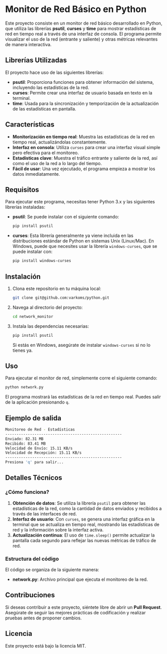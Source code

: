 # Monitor de Red Básico en Python

Este proyecto consiste en un monitor de red básico desarrollado en Python, que utiliza las librerías **psutil**, **curses** y **time** para mostrar estadísticas de red en tiempo real a través de una interfaz de consola. El programa permite visualizar el uso de la red (entrante y saliente) y otras métricas relevantes de manera interactiva.

## Librerías Utilizadas

El proyecto hace uso de las siguientes librerías:

- **psutil**: Proporciona funciones para obtener información del sistema, incluyendo las estadísticas de la red.
- **curses**: Permite crear una interfaz de usuario basada en texto en la terminal.
- **time**: Usada para la sincronización y temporización de la actualización de las estadísticas en pantalla.

## Características

- **Monitorización en tiempo real**: Muestra las estadísticas de la red en tiempo real, actualizándolas constantemente.
- **Interfaz en consola**: Utiliza `curses` para crear una interfaz visual simple pero efectiva para el monitoreo.
- **Estadísticas clave**: Muestra el tráfico entrante y saliente de la red, así como el uso de la red a lo largo del tiempo.
- **Fácil de usar**: Una vez ejecutado, el programa empieza a mostrar los datos inmediatamente.

## Requisitos

Para ejecutar este programa, necesitas tener Python 3.x y las siguientes librerías instaladas:

- **psutil**: Se puede instalar con el siguiente comando:

  ```bash
  pip install psutil
  ```

- **curses**: Esta librería generalmente ya viene incluida en las distribuciones estándar de Python en sistemas Unix (Linux/Mac). En Windows, puede que necesites usar la librería `windows-curses`, que se puede instalar con:

  ```bash
  pip install windows-curses
  ```

## Instalación

1. Clona este repositorio en tu máquina local:

   ```bash
   git clone git@github.com:varkoms/python.git
   ```

2. Navega al directorio del proyecto:

   ```bash
   cd network_monitor
   ```

3. Instala las dependencias necesarias:

    ```bash
    pip install psutil
    ```

   Si estás en Windows, asegúrate de instalar `windows-curses` si no lo tienes ya.

## Uso

Para ejecutar el monitor de red, simplemente corre el siguiente comando:

```bash
python network.py
```

El programa mostrará las estadísticas de la red en tiempo real. Puedes salir de la aplicación presionando `q`.

## Ejemplo de salida

```bash
Monitoreo de Red - Estadísticas
----------------------------------------------------
Enviado: 82.31 MB
Recibido: 83.41 MB
Velocidad de Envío: 15.11 KB/s
Velocidad de Recepción: 15.11 KB/s
----------------------------------------------------
Presiona 'q' para salir...
```

## Detalles Técnicos

### ¿Cómo funciona?

1. **Obtención de datos**: Se utiliza la librería `psutil` para obtener las estadísticas de la red, como la cantidad de datos enviados y recibidos a través de las interfaces de red.
2. **Interfaz de usuario**: Con `curses`, se genera una interfaz gráfica en la terminal que se actualiza en tiempo real, mostrando las estadísticas de red y la información sobre la interfaz activa.
3. **Actualización continua**: El uso de `time.sleep()` permite actualizar la pantalla cada segundo para reflejar las nuevas métricas de tráfico de red.

### Estructura del código

El código se organiza de la siguiente manera:

- **network.py**: Archivo principal que ejecuta el monitoreo de la red.

## Contribuciones

Si deseas contribuir a este proyecto, siéntete libre de abrir un **Pull Request**. Asegúrate de seguir las mejores prácticas de codificación y realizar pruebas antes de proponer cambios.

## Licencia

Este proyecto está bajo la licencia MIT.
